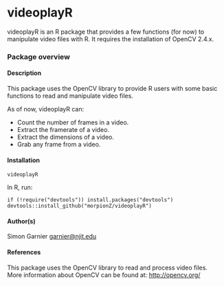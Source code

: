 videoplayR
==========

videoplayR is an R package that provides a few functions (for now) to manipulate
video files with R. It requires the installation of OpenCV 2.4.x. 

### Package overview

#### Description
This package uses the OpenCV library to provide R users with some basic 
functions to read and manipulate video files.

As of now, videoplayR can:
* Count the number of frames in a video.
* Extract the framerate of a video. 
* Extract the dimensions of a video. 
* Grab any frame from a video. 

#### Installation
`videoplayR`

In R, run:
```
if (!require("devtools")) install.packages("devtools")
devtools::install_github("morpionZ/videoplayR")
```

#### Author(s)
Simon Garnier <garnier@njit.edu>

#### References
This package uses the OpenCV library to read and process video files. More 
information about OpenCV can be found at: http://opencv.org/

